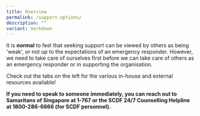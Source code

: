 ```yaml
---
title: Overview
permalink: /support-options/
description: ""
variant: markdown
---
```

It is **normal** to feel that seeking support can be viewed by others as being 'weak', or not up to the expectations of an emergency responder. However, we need to take care of ourselves first before we can take care of others as an emergency responder or in supporting the organisation. 

Check out the tabs on the left for the various in-house and external resources available!

**If you need to speak to someone immediately, you can reach out to Samaritans of Singapore at 1-767 or the SCDF 24/7 Counselling Helpline at 1800-286-6666 (for SCDF personnel).**